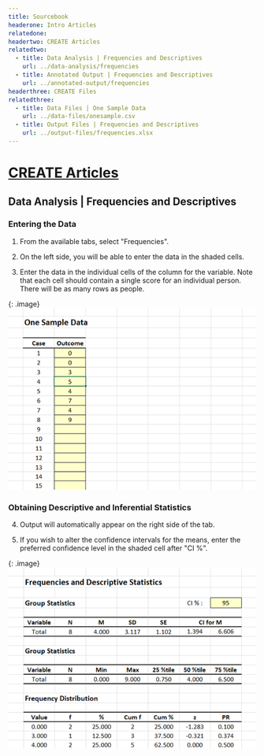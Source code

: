 ```yaml
---
title: Sourcebook
headerone: Intro Articles
relatedone:
headertwo: CREATE Articles
relatedtwo:
  - title: Data Analysis | Frequencies and Descriptives
    url: ../data-analysis/frequencies
  - title: Annotated Output | Frequencies and Descriptives
    url: ../annotated-output/frequencies
headerthree: CREATE Files
relatedthree:
  - title: Data Files | One Sample Data
    url: ../data-files/onesample.csv
  - title: Output Files | Frequencies and Descriptives
    url: ../output-files/frequencies.xlsx
---
```


# [CREATE Articles](../index.md)

## Data Analysis | Frequencies and Descriptives

### Entering the Data 

1. From the available tabs, select "Frequencies".

2. On the left side, you will be able to enter the data in the shaded cells.

3. Enter the data in the individual cells of the column for the variable. Note that each cell should contain a single score for an individual person. There will be as many rows as people. 

{: .image}
![Screenshot for entering data](frequencies1.png)

### Obtaining Descriptive and Inferential Statistics

4. Output will automatically appear on the right side of the tab. 

5. If you wish to alter the confidence intervals for the means, enter the preferred confidence level in the shaded cell after "CI %".

{: .image}
![Screenshot for obtaining statistics](frequencies2.png)
